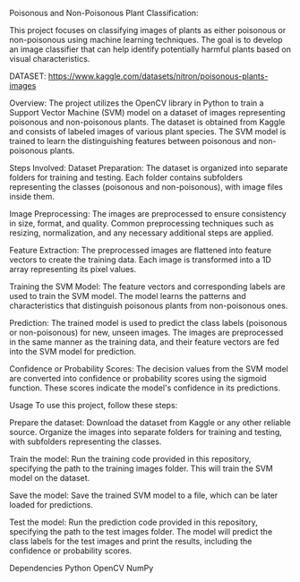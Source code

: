 Poisonous and Non-Poisonous Plant Classification:

This project focuses on classifying images of plants as either poisonous or non-poisonous using machine learning techniques. The goal is to develop an image classifier that can help identify potentially harmful plants based on visual characteristics.

DATASET: https://www.kaggle.com/datasets/nitron/poisonous-plants-images

Overview: 
The project utilizes the OpenCV library in Python to train a Support Vector Machine (SVM) model on a dataset of images representing poisonous and non-poisonous plants. The dataset is obtained from Kaggle and consists of labeled images of various plant species. The SVM model is trained to learn the distinguishing features between poisonous and non-poisonous plants.

Steps Involved:
Dataset Preparation: The dataset is organized into separate folders for training and testing. Each folder contains subfolders representing the classes (poisonous and non-poisonous), with image files inside them.

Image Preprocessing: The images are preprocessed to ensure consistency in size, format, and quality. Common preprocessing techniques such as resizing, normalization, and any necessary additional steps are applied.

Feature Extraction: The preprocessed images are flattened into feature vectors to create the training data. Each image is transformed into a 1D array representing its pixel values.

Training the SVM Model: The feature vectors and corresponding labels are used to train the SVM model. The model learns the patterns and characteristics that distinguish poisonous plants from non-poisonous ones.

Prediction: The trained model is used to predict the class labels (poisonous or non-poisonous) for new, unseen images. The images are preprocessed in the same manner as the training data, and their feature vectors are fed into the SVM model for prediction.

Confidence or Probability Scores: The decision values from the SVM model are converted into confidence or probability scores using the sigmoid function. These scores indicate the model's confidence in its predictions.

Usage
To use this project, follow these steps:

Prepare the dataset: Download the dataset from Kaggle or any other reliable source. Organize the images into separate folders for training and testing, with subfolders representing the classes.

Train the model: Run the training code provided in this repository, specifying the path to the training images folder. This will train the SVM model on the dataset.

Save the model: Save the trained SVM model to a file, which can be later loaded for predictions.

Test the model: Run the prediction code provided in this repository, specifying the path to the test images folder. The model will predict the class labels for the test images and print the results, including the confidence or probability scores.

Dependencies
Python
OpenCV
NumPy
